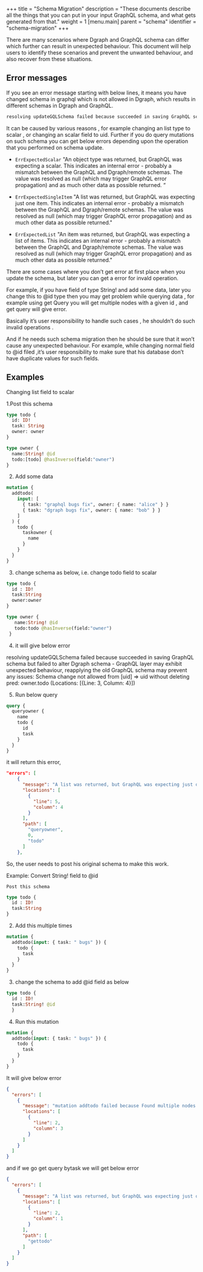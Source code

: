 +++
title = "Schema Migration"
description = "These documents describe all the things that you can put in your input GraphQL schema, and what gets generated from that."
weight = 1
[menu.main]
    parent = "schema"
    identifier = "schema-migration"
+++

There are many scenarios where Dgraph and GraphQL schema can differ which further can result in unexpected behaviour. 
This document will help users to identify these scenarios and prevent the unwanted behaviour, and also recover from these situations.

## Error messages

If you see an error message starting with below lines, it means you have changed schema in graphql which is not allowed in Dgraph, which results in different schemas in Dgraph and GraphQL.

```txt
resolving updateGQLSchema failed because succeeded in saving GraphQL schema but failed to alter Dgraph schema - GraphQL layer may exhibit unexpected behaviour, reapplying the old GraphQL schema may prevent any issues
```

It can be caused by various reasons , for example changing an list type to scalar , or changing an scalar field to uid.
Further if  you do query mutations on such schema you can get below errors depending upon the operation that you performed on schema update. 

 - `ErrExpectedScalar`   "An object type was returned, but GraphQL was expecting a scalar. This indicates an internal error -  probably a mismatch between the GraphQL and Dgraph/remote schemas. The value was resolved as null (which may trigger GraphQL error propagation)   and as much other data as possible returned. “    

 - `ErrExpectedSingleItem`  "A list was returned, but GraphQL was expecting just one item.  This indicates an internal error -  probably a mismatch between the GraphQL and Dgraph/remote schemas.  The value was resolved as null (which may trigger GraphQL error propagation)  and as much other data as possible returned."   

 - `ErrExpectedList`   "An item was returned, but GraphQL was expecting a list of items. This indicates an internal error - probably a mismatch between the GraphQL and Dgraph/remote schemas. The value was resolved as null (which may trigger GraphQL error propagation)  and as much other data as possible returned." 

There are some cases where you don’t get error at first place when you update the schema, but later you can get a error for invald operation.

For example, if you have field of type String! and add some data, later you change this to @id type then you may get problem while querying data , for example using get Query you will get multiple nodes with a given id , and get query will give error.

Basically it’s user responsibility to handle such cases , he shouldn’t do such invalid operations .

And if he needs such schema migration then he should be sure that it won’t cause any unexpected behaviour. For example, while changing normal field to @id filed  ,it’s user responsibility to make sure that his database  don’t have duplicate values for such fields.

## Examples

Changing list field to scalar

1.Post this schema
```graphql
type todo {
  id: ID!    
  task: String   
  owner: owner
}  

type owner {
  name:String! @id 
  todo:[todo] @hasInverse(field:"owner")
}
```

2. Add some data
```graphql
mutation {
  addtodo(
    input: [
      { task: "graphql bugs fix", owner: { name: "alice" } }
      { task: "dgraph bugs fix", owner: { name: "bob" } }
    ]
  ) {
    todo {
      taskowner {
        name
      }
    }
  }
}
```

3. change schema as below, i.e. change todo field to scalar
```graphql
type todo {
  id : ID!
  task:String
  owner:owner
}

type owner {
   name:String! @id
   todo:todo @hasInverse(field:"owner")
 }
```

4.  it will give below error 

resolving updateGQLSchema failed because succeeded in saving GraphQL schema but failed to alter Dgraph schema - GraphQL layer may exhibit unexpected behaviour, reapplying the old GraphQL schema may prevent any issues: Schema change not allowed from [uid] => uid without deleting pred: owner.todo (Locations: [{Line: 3, Column: 4}])


5. Run below query 
```graphql
query {
  queryowner {
    name
    todo {
      id
      task
    }
  }
}
```

it will return this error,
```json
"errors": [
    {
      "message": "A list was returned, but GraphQL was expecting just one item. This indicates an internal error - probably a mismatch between the GraphQL and Dgraph/remote schemas. The value was resolved as null (which may trigger GraphQL error propagation) and as much other data as possible returned.",
      "locations": [
        {
          "line": 5,
          "column": 4
        }
      ],
      "path": [
        "queryowner",
        0,
        "todo"
      ]
    },
 ```
 
 So, the user needs to post his original schema to make this work.
 
 Example: Convert String! field to @id 

    Post this schema
```graphql
type todo {
  id : ID!
  task:String
}
```

2. Add this multiple times
```graphql
mutation {
  addtodo(input: { task: " bugs" }) {
    todo {
      task
    }
  }
}
```

3. change the schema to add @id field as below
```graphql
type todo {
  id : ID!
  task:String! @id
  }
```
  
  4. Run this mutation 
```graphql
mutation {
  addtodo(input: { task: " bugs" }) {
    todo {
      task
    }
  }
}
```

It will give below error 

```json
{
  "errors": [
    {
      "message": "mutation addtodo failed because Found multiple nodes with ID: 0x9c44",
      "locations": [
        {
          "line": 2,
          "column": 3
        }
      ]
    }
  ]
}
```

and if we go get query bytask we will get below error 

```json
{
  "errors": [
    {
      "message": "A list was returned, but GraphQL was expecting just one item. This indicates an internal error - probably a mismatch between the GraphQL and Dgraph/remote schemas. The value was resolved as null (which may trigger GraphQL error propagation) and as much other data as possible returned.",
      "locations": [
        {
          "line": 2,
          "column": 1
        }
      ],
      "path": [
        "gettodo"
      ]
    }
  ]
}
```
